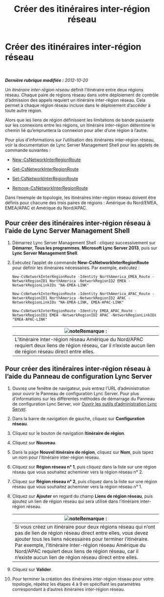 ﻿---
title: Créer des itinéraires inter-région réseau
TOCTitle: Créer des itinéraires inter-région réseau
ms:assetid: 5555262a-a502-4b01-9593-836dd30064f5
ms:mtpsurl: https://technet.microsoft.com/fr-fr/library/Gg398368(v=OCS.15)
ms:contentKeyID: 49297227
ms.date: 05/20/2016
mtps_version: v=OCS.15
ms.translationtype: HT
---

# Créer des itinéraires inter-région réseau

 

_**Dernière rubrique modifiée :** 2012-10-20_

Un *itinéraire inter-région réseau* définit l’itinéraire entre deux régions réseau. Chaque paire de régions réseau dans votre déploiement de contrôle d’admission des appels requiert un itinéraire inter-région réseau. Cela permet à chaque région réseau incluse dans le déploiement d’accéder à toute autre région.

Alors que les liens de région définissent les limitations de bande passante sur les connexions entre les régions, un itinéraire inter-région détermine le chemin lié qu’empruntera la connexion pour aller d’une région à l’autre.

Pour plus d’informations sur l’utilisation des itinéraires inter-région réseau, voir la documentation de Lync Server Management Shell pour les applets de commande suivantes :

  - [New-CsNetworkInterRegionRoute](https://docs.microsoft.com/en-us/powershell/module/skype/New-CsNetworkInterRegionRoute)

  - [Get-CsNetworkInterRegionRoute](https://docs.microsoft.com/en-us/powershell/module/skype/Get-CsNetworkInterRegionRoute)

  - [Set-CsNetworkInterRegionRoute](https://docs.microsoft.com/en-us/powershell/module/skype/Set-CsNetworkInterRegionRoute)

  - [Remove-CsNetworkInterRegionRoute](https://docs.microsoft.com/en-us/powershell/module/skype/Remove-CsNetworkInterRegionRoute)

Dans l’exemple de topologie, les itinéraires inter-région réseau doivent être définis pour chacune des trois paires de régions : Amérique du Nord/EMEA, EMEA/APAC et Amérique du Nord/APAC.

## Pour créer des itinéraires inter-région réseau à l’aide de Lync Server Management Shell

1.  Démarrez Lync Server Management Shell : cliquez successivement sur **Démarrer**, **Tous les programmes**, **Microsoft Lync Server 2013**, puis sur **Lync Server Management Shell**.

2.  Exécutez l’applet de commande **New-CsNetworkInterRegionRoute** pour définir les itinéraires nécessaires. Par exemple, exécutez :
    
        New-CsNetworkInterRegionRoute -Identity NorthAmerica_EMEA_Route -NetworkRegionID1 NorthAmerica -NetworkRegionID2 EMEA -NetworkRegionLinkIDs "NA-EMEA-LINK"
    
        New-CsNetworkInterRegionRoute -Identity NorthAmerica_APAC_Route -NetworkRegionID1 NorthAmerica -NetworkRegionID2 APAC -NetworkRegionLinkIDs "NA-EMEA-LINK, EMEA-APAC-LINK"
    
        New-CsNetworkInterRegionRoute -Identity EMEA_APAC_Route -NetworkRegionID1 EMEA -NetworkRegionID2 APAC -NetworkRegionLinkIDs "EMEA-APAC-LINK"
    
    <table>
    <thead>
    <tr class="header">
    <th><img src="images/Gg398920.note(OCS.15).gif" title="note" alt="note" />Remarque :</th>
    </tr>
    </thead>
    <tbody>
    <tr class="odd">
    <td>L’itinéraire inter-région réseau Amérique du Nord/APAC requiert deux liens de région réseau, car il n’existe aucun lien de région réseau direct entre elles.</td>
    </tr>
    </tbody>
    </table>


## Pour créer des itinéraires inter-région réseau à l’aide du Panneau de configuration Lync Server

1.  Ouvrez une fenêtre de navigateur, puis entrez l’URL d’administration pour ouvrir le Panneau de configuration Lync Server. Pour plus d’informations sur les différentes méthodes de démarrage du Panneau de configuration Lync Server, voir [Ouvrir les outils d’administration Lync Server](lync-server-2013-open-lync-server-administrative-tools.md).

2.  Dans la barre de navigation de gauche, cliquez sur **Configuration réseau**.

3.  Cliquez sur le bouton de navigation **Itinéraire de région**.

4.  Cliquez sur **Nouveau**.

5.  Dans la page **Nouvel itinéraire de région**, cliquez sur **Nom**, puis tapez un nom pour l’itinéraire inter-région réseau.

6.  Cliquez sur **Région réseau n° 1**, puis cliquez dans la liste sur une région réseau que vous souhaitez acheminer vers la région réseau n° 2.

7.  Cliquez sur **Région réseau n° 2**, puis cliquez dans la liste sur une région réseau que vous souhaitez acheminer vers la région réseau n° 1.

8.  Cliquez sur **Ajouter** en regard du champ **Liens de région réseau**, puis ajoutez un lien de région réseau qui sera utilisé dans l’itinéraire inter-région réseau.
    
    <table>
    <thead>
    <tr class="header">
    <th><img src="images/Gg398920.note(OCS.15).gif" title="note" alt="note" />Remarque :</th>
    </tr>
    </thead>
    <tbody>
    <tr class="odd">
    <td>Si vous créez un itinéraire pour deux régions réseau qui n’ont pas de lien de région réseau direct entre elles, vous devez ajouter tous les liens nécessaires pour terminer l’itinéraire. Par exemple, l’itinéraire inter-région réseau Amérique du Nord/APAC requiert deux liens de région réseau, car il n’existe aucun lien de région réseau direct entre elles.</td>
    </tr>
    </tbody>
    </table>


9.  Cliquez sur **Valider**.

10. Pour terminer la création des itinéraires inter-région réseau pour votre topologie, répétez les étapes 4 à 9 en spécifiant les paramètres correspondant à d’autres itinéraires inter-région réseau.

